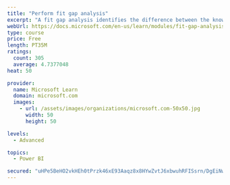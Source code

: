 ```yaml
---
title: "Perform fit gap analysis"
excerpt: "A fit gap analysis identifies the difference between the known requirements and the proposed or current solution. This module covers performing a fit gap analysis."
webUrl: https://docs.microsoft.com/en-us/learn/modules/fit-gap-analysis/
type: course
price: Free
length: PT35M
ratings:
  count: 305
  average: 4.7377048
heat: 50

provider:
  name: Microsoft Learn
  domain: microsoft.com
  images:
    - url: /assets/images/organizations/microsoft.com-50x50.jpg
      width: 50
      height: 50

levels:
  - Advanced

topics:
  - Power BI

secured: "uHPe5BeHO2vkHEh0tPrzk46xE93Aaqz8x8HYwZvtJ6xbwuhRFISsrn/DgEiNwr9tqiJsUNWE4s+M4qBo04Z1Im/28F/NMa/fkUFp1dDB7++NYvmJEEpcuMJdPa5OJOiZj9u4yEoSXe11GMqOiJvDNYW1s8Qf9yYvS/ezJdtByHPzm5iYU6QCFKjrJwyG7nMVG0/sFvyM2kuMwj38xKmxMjETG/+tGwLHRXBiE5V0OTE41JHsSO/e+4KELTwoscI67r3T3zPj0bBNwRvPg2seRvza1l+lHYsBbwh0x8o7fNb1fKxxu0k5SNXLDbdnYNC16KesOee4M0G7d5kNiP/arz1DmZnkzPc7Lg067zT3qO4MdZVnzYZGGH6j3JULwMxgngC84AfW3f0879z4ObsL5fCQLCnvkFTxUm4tped/gYA=;5tYyVfWJ57qVJAF6G+Augw=="
---
```


